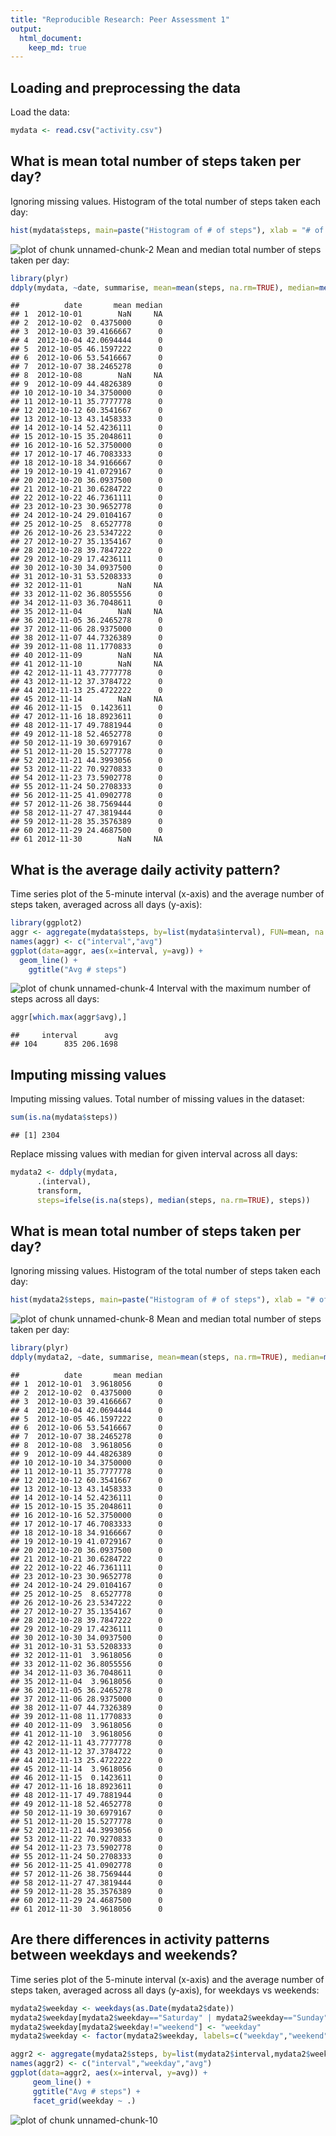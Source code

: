 ```yaml
---
title: "Reproducible Research: Peer Assessment 1"
output: 
  html_document:
    keep_md: true
---
```


## Loading and preprocessing the data
Load the data:

```r
mydata <- read.csv("activity.csv")
```

## What is mean total number of steps taken per day?
Ignoring missing values.
Histogram of the total number of steps taken each day:

```r
hist(mydata$steps, main=paste("Histogram of # of steps"), xlab = "# of steps")
```

![plot of chunk unnamed-chunk-2](figure/unnamed-chunk-2-1.png) 
Mean and median total number of steps taken per day:

```r
library(plyr)
ddply(mydata, ~date, summarise, mean=mean(steps, na.rm=TRUE), median=median(steps, na.rm=TRUE))
```

```
##          date       mean median
## 1  2012-10-01        NaN     NA
## 2  2012-10-02  0.4375000      0
## 3  2012-10-03 39.4166667      0
## 4  2012-10-04 42.0694444      0
## 5  2012-10-05 46.1597222      0
## 6  2012-10-06 53.5416667      0
## 7  2012-10-07 38.2465278      0
## 8  2012-10-08        NaN     NA
## 9  2012-10-09 44.4826389      0
## 10 2012-10-10 34.3750000      0
## 11 2012-10-11 35.7777778      0
## 12 2012-10-12 60.3541667      0
## 13 2012-10-13 43.1458333      0
## 14 2012-10-14 52.4236111      0
## 15 2012-10-15 35.2048611      0
## 16 2012-10-16 52.3750000      0
## 17 2012-10-17 46.7083333      0
## 18 2012-10-18 34.9166667      0
## 19 2012-10-19 41.0729167      0
## 20 2012-10-20 36.0937500      0
## 21 2012-10-21 30.6284722      0
## 22 2012-10-22 46.7361111      0
## 23 2012-10-23 30.9652778      0
## 24 2012-10-24 29.0104167      0
## 25 2012-10-25  8.6527778      0
## 26 2012-10-26 23.5347222      0
## 27 2012-10-27 35.1354167      0
## 28 2012-10-28 39.7847222      0
## 29 2012-10-29 17.4236111      0
## 30 2012-10-30 34.0937500      0
## 31 2012-10-31 53.5208333      0
## 32 2012-11-01        NaN     NA
## 33 2012-11-02 36.8055556      0
## 34 2012-11-03 36.7048611      0
## 35 2012-11-04        NaN     NA
## 36 2012-11-05 36.2465278      0
## 37 2012-11-06 28.9375000      0
## 38 2012-11-07 44.7326389      0
## 39 2012-11-08 11.1770833      0
## 40 2012-11-09        NaN     NA
## 41 2012-11-10        NaN     NA
## 42 2012-11-11 43.7777778      0
## 43 2012-11-12 37.3784722      0
## 44 2012-11-13 25.4722222      0
## 45 2012-11-14        NaN     NA
## 46 2012-11-15  0.1423611      0
## 47 2012-11-16 18.8923611      0
## 48 2012-11-17 49.7881944      0
## 49 2012-11-18 52.4652778      0
## 50 2012-11-19 30.6979167      0
## 51 2012-11-20 15.5277778      0
## 52 2012-11-21 44.3993056      0
## 53 2012-11-22 70.9270833      0
## 54 2012-11-23 73.5902778      0
## 55 2012-11-24 50.2708333      0
## 56 2012-11-25 41.0902778      0
## 57 2012-11-26 38.7569444      0
## 58 2012-11-27 47.3819444      0
## 59 2012-11-28 35.3576389      0
## 60 2012-11-29 24.4687500      0
## 61 2012-11-30        NaN     NA
```

## What is the average daily activity pattern?
Time series plot of the 5-minute interval (x-axis) and the average number of steps taken, averaged across all days (y-axis):

```r
library(ggplot2)
aggr <- aggregate(mydata$steps, by=list(mydata$interval), FUN=mean, na.rm=TRUE)
names(aggr) <- c("interval","avg")
ggplot(data=aggr, aes(x=interval, y=avg)) + 
  geom_line() +
    ggtitle("Avg # steps")
```

![plot of chunk unnamed-chunk-4](figure/unnamed-chunk-4-1.png) 
Interval with the maximum number of steps across all days:

```r
aggr[which.max(aggr$avg),]
```

```
##     interval      avg
## 104      835 206.1698
```

## Imputing missing values
Imputing missing values.
Total number of missing values in the dataset:

```r
sum(is.na(mydata$steps))
```

```
## [1] 2304
```
Replace missing values with median for given interval across all days:

```r
mydata2 <- ddply(mydata, 
      .(interval), 
      transform, 
      steps=ifelse(is.na(steps), median(steps, na.rm=TRUE), steps))
```

## What is mean total number of steps taken per day?
Ignoring missing values.
Histogram of the total number of steps taken each day:

```r
hist(mydata2$steps, main=paste("Histogram of # of steps"), xlab = "# of steps")
```

![plot of chunk unnamed-chunk-8](figure/unnamed-chunk-8-1.png) 
Mean and median total number of steps taken per day:

```r
library(plyr)
ddply(mydata2, ~date, summarise, mean=mean(steps, na.rm=TRUE), median=median(steps, na.rm=TRUE))
```

```
##          date       mean median
## 1  2012-10-01  3.9618056      0
## 2  2012-10-02  0.4375000      0
## 3  2012-10-03 39.4166667      0
## 4  2012-10-04 42.0694444      0
## 5  2012-10-05 46.1597222      0
## 6  2012-10-06 53.5416667      0
## 7  2012-10-07 38.2465278      0
## 8  2012-10-08  3.9618056      0
## 9  2012-10-09 44.4826389      0
## 10 2012-10-10 34.3750000      0
## 11 2012-10-11 35.7777778      0
## 12 2012-10-12 60.3541667      0
## 13 2012-10-13 43.1458333      0
## 14 2012-10-14 52.4236111      0
## 15 2012-10-15 35.2048611      0
## 16 2012-10-16 52.3750000      0
## 17 2012-10-17 46.7083333      0
## 18 2012-10-18 34.9166667      0
## 19 2012-10-19 41.0729167      0
## 20 2012-10-20 36.0937500      0
## 21 2012-10-21 30.6284722      0
## 22 2012-10-22 46.7361111      0
## 23 2012-10-23 30.9652778      0
## 24 2012-10-24 29.0104167      0
## 25 2012-10-25  8.6527778      0
## 26 2012-10-26 23.5347222      0
## 27 2012-10-27 35.1354167      0
## 28 2012-10-28 39.7847222      0
## 29 2012-10-29 17.4236111      0
## 30 2012-10-30 34.0937500      0
## 31 2012-10-31 53.5208333      0
## 32 2012-11-01  3.9618056      0
## 33 2012-11-02 36.8055556      0
## 34 2012-11-03 36.7048611      0
## 35 2012-11-04  3.9618056      0
## 36 2012-11-05 36.2465278      0
## 37 2012-11-06 28.9375000      0
## 38 2012-11-07 44.7326389      0
## 39 2012-11-08 11.1770833      0
## 40 2012-11-09  3.9618056      0
## 41 2012-11-10  3.9618056      0
## 42 2012-11-11 43.7777778      0
## 43 2012-11-12 37.3784722      0
## 44 2012-11-13 25.4722222      0
## 45 2012-11-14  3.9618056      0
## 46 2012-11-15  0.1423611      0
## 47 2012-11-16 18.8923611      0
## 48 2012-11-17 49.7881944      0
## 49 2012-11-18 52.4652778      0
## 50 2012-11-19 30.6979167      0
## 51 2012-11-20 15.5277778      0
## 52 2012-11-21 44.3993056      0
## 53 2012-11-22 70.9270833      0
## 54 2012-11-23 73.5902778      0
## 55 2012-11-24 50.2708333      0
## 56 2012-11-25 41.0902778      0
## 57 2012-11-26 38.7569444      0
## 58 2012-11-27 47.3819444      0
## 59 2012-11-28 35.3576389      0
## 60 2012-11-29 24.4687500      0
## 61 2012-11-30  3.9618056      0
```

## Are there differences in activity patterns between weekdays and weekends?
Time series plot of the 5-minute interval (x-axis) and the average number of steps taken, averaged across all days (y-axis), for weekdays vs weekends: 

```r
mydata2$weekday <- weekdays(as.Date(mydata2$date))
mydata2$weekday[mydata2$weekday=="Saturday" | mydata2$weekday=="Sunday"] <- "weekend"
mydata2$weekday[mydata2$weekday!="weekend"] <- "weekday"
mydata2$weekday <- factor(mydata2$weekday, labels=c("weekday","weekend"))

aggr2 <- aggregate(mydata2$steps, by=list(mydata2$interval,mydata2$weekday), FUN=mean)
names(aggr2) <- c("interval","weekday","avg")
ggplot(data=aggr2, aes(x=interval, y=avg)) + 
     geom_line() +
     ggtitle("Avg # steps") +
     facet_grid(weekday ~ .)
```

![plot of chunk unnamed-chunk-10](figure/unnamed-chunk-10-1.png) 

